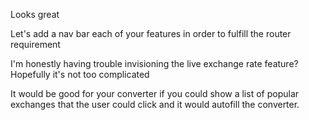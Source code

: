 Looks great

Let's add a nav bar each of your features in order to fulfill the router requirement

I'm honestly having trouble invisioning the live exchange rate feature? Hopefully it's not too complicated

It would be good for your converter if you could show a list of popular exchanges that the user could click and it would autofill the converter.


